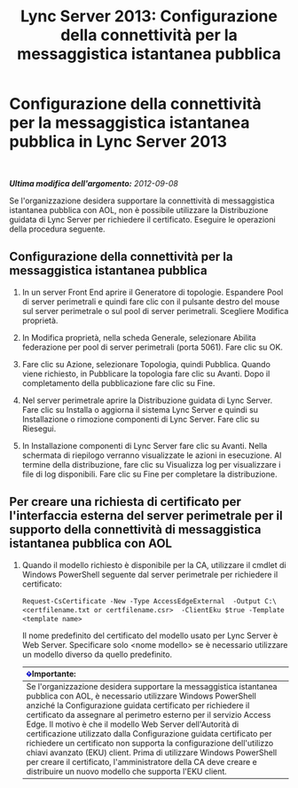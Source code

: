 ﻿---
title: 'Lync Server 2013: Configurazione della connettività per la messaggistica istantanea pubblica'
TOCTitle: Configurazione della connettività per la messaggistica istantanea pubblica
ms:assetid: 816dea2a-96fa-4a36-b6c2-a9402675868b
ms:mtpsurl: https://technet.microsoft.com/it-it/library/JJ205041(v=OCS.15)
ms:contentKeyID: 49301149
ms.date: 08/24/2015
mtps_version: v=OCS.15
ms.translationtype: HT
---

# Configurazione della connettività per la messaggistica istantanea pubblica in Lync Server 2013

 

_**Ultima modifica dell'argomento:** 2012-09-08_

Se l'organizzazione desidera supportare la connettività di messaggistica istantanea pubblica con AOL, non è possibile utilizzare la Distribuzione guidata di Lync Server per richiedere il certificato. Eseguire le operazioni della procedura seguente.

## Configurazione della connettività per la messaggistica istantanea pubblica

1.  In un server Front End aprire il Generatore di topologie. Espandere Pool di server perimetrali e quindi fare clic con il pulsante destro del mouse sul server perimetrale o sul pool di server perimetrali. Scegliere Modifica proprietà.

2.  In Modifica proprietà, nella scheda Generale, selezionare Abilita federazione per pool di server perimetrali (porta 5061). Fare clic su OK.

3.  Fare clic su Azione, selezionare Topologia, quindi Pubblica. Quando viene richiesto, in Pubblicare la topologia fare clic su Avanti. Dopo il completamento della pubblicazione fare clic su Fine.

4.  Nel server perimetrale aprire la Distribuzione guidata di Lync Server. Fare clic su Installa o aggiorna il sistema Lync Server e quindi su Installazione o rimozione componenti di Lync Server. Fare clic su Riesegui.

5.  In Installazione componenti di Lync Server fare clic su Avanti. Nella schermata di riepilogo verranno visualizzate le azioni in esecuzione. Al termine della distribuzione, fare clic su Visualizza log per visualizzare i file di log disponibili. Fare clic su Fine per completare la distribuzione.

## Per creare una richiesta di certificato per l'interfaccia esterna del server perimetrale per il supporto della connettività di messaggistica istantanea pubblica con AOL

1.  Quando il modello richiesto è disponibile per la CA, utilizzare il cmdlet di Windows PowerShell seguente dal server perimetrale per richiedere il certificato:
    
        Request-CsCertificate -New -Type AccessEdgeExternal  -Output C:\ <certfilename.txt or certfilename.csr>  -ClientEku $true -Template <template name>
    
    Il nome predefinito del certificato del modello usato per Lync Server è Web Server. Specificare solo \<nome modello\> se è necessario utilizzare un modello diverso da quello predefinito.
    
    <table>
    <thead>
    <tr class="header">
    <th><img src="images/Gg412908.important(OCS.15).gif" title="important" alt="important" />Importante:</th>
    </tr>
    </thead>
    <tbody>
    <tr class="odd">
    <td>Se l'organizzazione desidera supportare la messaggistica istantanea pubblica con AOL, è necessario utilizzare Windows PowerShell anziché la Configurazione guidata certificato per richiedere il certificato da assegnare al perimetro esterno per il servizio Access Edge. Il motivo è che il modello Web Server dell'Autorità di certificazione utilizzato dalla Configurazione guidata certificato per richiedere un certificato non supporta la configurazione dell'utilizzo chiavi avanzato (EKU) client. Prima di utilizzare Windows PowerShell per creare il certificato, l'amministratore della CA deve creare e distribuire un nuovo modello che supporta l'EKU client.</td>
    </tr>
    </tbody>
    </table>

